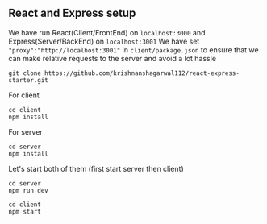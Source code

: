## React and Express setup

We have run React(Client/FrontEnd) on `localhost:3000` and Express(Server/BackEnd) on `localhost:3001`
We have set `"proxy":"http://localhost:3001"` in  `client/package.json` to ensure that we can make relative requests to the server and avoid a lot hassle
```
git clone https://github.com/krishnanshagarwal112/react-express-starter.git
```

For client
```
cd client
npm install
```

For server
```
cd server
npm install
```

Let's start both of them (first start server then client)
```
cd server
npm run dev
```
```
cd client
npm start
```
